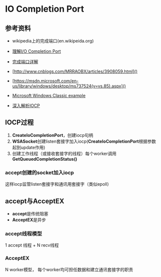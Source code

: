 # IO Completion Port

## 参考资料
- wikipedia上的完成端口(en.wikipeida.org)

- [理解I/O Completion Port](http://dev.gameres.com/Program/Control/IOCP.htm)
- [完成端口详解](http://blog.csdn.net/piggyxp/article/details/6922277)
- [http://www.cnblogs.com/MRRAOBX/articles/3908059.html]()
- [https://msdn.microsoft.com/en-us/library/windows/desktop/ms737524(v=vs.85).aspx]()
- [Microsoft Windows Classic example](https://github.com/Microsoft/Windows-classic-samples.git)
- [深入解析IOCP](http://cczjp89.blog.51cto.com/2707533/823158)

## IOCP过程
1. **CreateIoCompletionPort**，创建iocp句柄
2. **WSASocket**创建listen套接字加入iocp(**CreateIoCompletionPort**根据参数起到update作用)
3. 创建工作线程（或接收套接字的线程）每个worker调用**GetQueuedCompletionStatus()**
### accept创建的socket加入iocp
这样iocp监管listen套接字和通讯用套接字（类似epoll）
## accept与AcceptEX
- **accept**是传统阻塞
- **AcceptEX**是异步
### accept线程模型
1 accept 线程 + N recv线程
### AcceptEX
N worker模型， 每个worker均可担任数据和建立通讯套接字的职责


